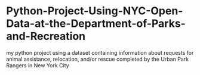 # Python-Project-Using-NYC-Open-Data-at-the-Department-of-Parks-and-Recreation
my python project using a dataset containing information about requests for animal assistance, relocation, and/or rescue completed by the Urban Park Rangers in New York City
